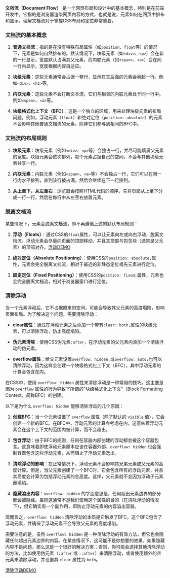 **文档流（Document Flow）** 是一个网页布局和设计中的基本概念，特别是在前端开发中。它指的是浏览器渲染网页内容的方式，也就是说，元素如何在网页中排布和显示。理解文档流对于掌握CSS布局和定位非常重要。

### 文档流的基本概念

1. **普通文档流**：指的是在没有特殊布局属性（如`position`、`float`等）的情况下，元素是如何自然排布的。默认情况下，块级元素（如`<div>`、`<p>`）会在新的一行显示，宽度默认占满其父元素，而内联元素（如`<span>`、`<a>`）会在同一行内显示，宽度根据内容自适应。

2. **块级元素**：这些元素通常会占据一整行，显示在其后面的元素会另起一行。例如`<div>`、`<h1>`等。

3. **内联元素**：这些元素不会打断文本流，它们与相邻的内联元素处于同一行中。例如`<span>`、`<a>`等。

4. **块级格式化上下文（BFC）**：这是一个独立的区域，用来处理块级元素的布局问题。例如，浮动元素（`float`）和绝对定位（`position: absolute`）的元素不会影响其他普通文档流的元素，除非它们参与到相同的BFC中。

### 文档流的布局规则

1. **块级元素**：块级元素（例如`<div>`、`<p>`等）会独占一行，并尽可能填满父元素的宽度。块级元素会依次排列，每个元素占据自己的空间，不会与其他块级元素共享一行。

2. **内联元素**：内联元素（例如`<span>`、`<a>`等）不会独占一行，它们可以在同一行内水平排列，直到该行被占满，然后会继续在下一行排列。

3. **从上至下，从左至右**：浏览器会按照HTML代码的顺序，先将页面从上至下分成一行一行，然后在每行中从左至右放置元素。

### 脱离文档流

某些情况下，元素会脱离文档流，即不再遵循上述的默认布局规则：

1. **浮动（Floats）**：通过CSS的`float`属性，可以让元素向左或向右浮动，脱离文档流。浮动元素会尽量向页面的顶部移动，并且其顶部与包含块（通常是父元素）的顶部对齐。<a href="/demo/front/base/css-float.html" target="_blank">浮动DEMO</a>

2. **绝对定位（Absolute Positioning）**：使用CSS的`position: absolute;`属性，元素会完全脱离文档流，相对于最近的非静态定位祖先元素进行定位。

3. **固定定位（Fixed Positioning）**：使用CSS的`position: fixed;`属性，元素也会完全脱离文档流，相对于浏览器窗口进行定位。

### 清除浮动

当一个元素浮动后，它不占据原来的空间，可能会导致其父元素的高度塌陷，影响页面布局。为了解决这个问题，需要清除浮动：

- **clear属性**：通过在浮动元素之后添加一个带有`clear: both;`属性的块级元素，可以清除浮动，防止高度塌陷。

- **伪元素清除**：使用CSS伪元素`:after`，在浮动元素的父元素内添加一个清除浮动的伪元素。

- **overflow属性**：给父元素设置`overflow: hidden;`或`overflow: auto;`也可以清除浮动，因为这样会创建一个块级格式化上下文（BFC），其中浮动元素的计算会包含在内。

在CSS中，使用 `overflow: hidden` 属性来清除浮动是一种常用的技巧。这主要是因为 `overflow` 属性的行为导致了所谓的"块级格式化上下文"（Block Formatting Context，简称BFC）的创建。

以下是为什么 `overflow: hidden` 能够清除浮动的几个原因：

1. **创建BFC**：当一个元素设置了 `overflow` 属性（除了默认的 `visible` 值），它会创建一个新的BFC。在BFC中，浮动元素的计算会考虑在内，这意味着浮动元素会在这个上下文的范围内被计算，而不会超出。

2. **包含浮动**：由于BFC的规则，任何在容器内部创建的浮动都会被这个容器包含。这意味着即使浮动元素原本应该在容器外部，`overflow: hidden` 也会强制容器包含这些浮动元素，从而阻止了浮动元素逸出。

3. **清除浮动的影响**：在正常情况下，浮动元素不会影响其兄弟元素或父元素的高度计算。但是，当父元素创建了一个BFC时，它会包含所有的浮动元素，并且其高度会计算为包括浮动元素的总高度。这样，父元素就不会因为浮动子元素而塌陷。

4. **隐藏溢出内容**：`overflow: hidden` 的字面意思是，任何超出元素边界的部分都会被隐藏。虽然这通常不是我们使用这个属性的目的（在清除浮动的情况下），但它确实有一个副作用，即防止浮动元素的内容溢出容器。

简而言之，`overflow: hidden` 清除浮动的本质是它触发了BFC，这个BFC包含了浮动元素，并确保了浮动元素不会导致父元素的高度塌陷。

需要注意的是，虽然 `overflow: hidden` 是一种清除浮动的有效方法，但它也会隐藏任何超出元素边界的内容。在某些情况下，这可能不是你想要的效果。如果隐藏内容不是问题，那么这是一个很好的解决方案；否则，你可能会选择其他清除浮动的方法，比如使用伪元素（`:after` 或 `::after`）来清除浮动，或者使用额外的空元素来清除浮动，并设置其 `clear` 属性为 `both`。

<a href="/demo/front/base/css-clear-float.html" target="_blank">清除浮动DEMO</a>